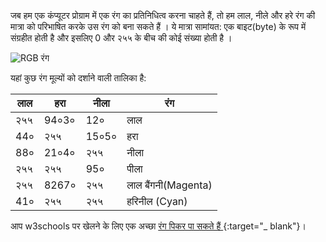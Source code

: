 जब हम एक कंप्यूटर प्रोग्राम में एक रंग का प्रतिनिधित्व करना चाहते हैं, तो हम लाल, नीले और हरे रंग की मात्रा को परिभाषित करके उस रंग को बना सकते हैं । ये मात्रा सामांयत: एक बाइट(byte) के रूप में संग्रहीत होती है और इसलिए 0 और २५५ के बीच की कोई संख्या होती है ।

![RGB रंग](images/RGB.gif)

यहां कुछ रंग मूल्यों को दर्शाने वाली तालिका है:

| लाल | हरा   | नीला  | रंग                 |
| --- | ----- | ----- | ------------------- |
| २५५ | 94०3० | 12०   | लाल                 |
| 44० | २५५   | 15०5० | हरा                 |
| 88० | 21०4० | २५५   | नीला                |
| २५५ | २५५   | 95०   | पीला                |
| २५५ | 8267० | २५५   | लाल बैंगनी(Magenta) |
| 41० | २५५   | २५५   | हरिनील (Cyan)       |

आप w3schools पर खेलने के लिए एक अच्छा [ रंग पिकर पा सकते हैं ](https://www.w3schools.com/colors/colors_rgb.asp) {:target="_ blank"}।